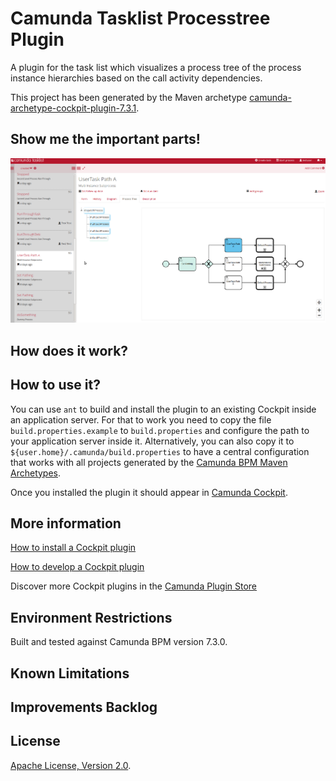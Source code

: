 # Camunda Tasklist Processtree Plugin
A plugin for the task list which visualizes a process tree of the process instance hierarchies based on the call activity dependencies.

This project has been generated by the Maven archetype
[camunda-archetype-cockpit-plugin-7.3.1](http://docs.camunda.org/latest/guides/user-guide/#process-applications-maven-project-templates-archetypes).

## Show me the important parts!
![Screenshot](screenshot.png)

## How does it work?

## How to use it?
You can use `ant` to build and install the plugin to an existing Cockpit
inside an application server.
For that to work you need to copy the file `build.properties.example` to `build.properties`
and configure the path to your application server inside it.
Alternatively, you can also copy it to `${user.home}/.camunda/build.properties`
to have a central configuration that works with all projects generated by the
[Camunda BPM Maven Archetypes](http://docs.camunda.org/latest/guides/user-guide/#process-applications-maven-project-templates-archetypes).

Once you installed the plugin it should appear in
[Camunda Cockpit](http://docs.camunda.org/latest/guides/user-guide/#cockpit).

## More information
[How to install a Cockpit plugin](http://docs.camunda.org/latest/real-life/how-to/#cockpit-how-to-develop-a-cockpit-plugin-integration-into-cockpit)

[How to develop a Cockpit plugin](http://docs.camunda.org/latest/real-life/how-to/#cockpit-how-to-develop-a-cockpit-plugin)

Discover more Cockpit plugins in the
[Camunda Plugin Store](http://camunda.org/plugins/)

## Environment Restrictions
Built and tested against Camunda BPM version 7.3.0.

## Known Limitations

## Improvements Backlog

## License
[Apache License, Version 2.0](http://www.apache.org/licenses/LICENSE-2.0).

<!-- HTML snippet for index page
  <tr>
    <td><img src="snippets/processtree/screenshot.png" width="100"></td>
    <td><a href="snippets/processtree">Camunda Cockpit Plugin</a></td>
    <td>A simple plugin that showcases the plugin system of Cockpit, the process monitoring tool of [Camunda BPM](http://docs.camunda.org).</td>
  </tr>
-->
